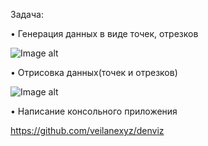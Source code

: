 Задача:

•	Генерация данных в виде точек, отрезков

![Image alt](https://github.com/AnastasiayA26/1-year-univercity-c-/tree/main/yasakova_a_m/points.png)


•	Отрисовка данных(точек и отрезков)

![Image alt](https://github.com/AnastasiayA26/1-year-univercity-c-/tree/main/yasakova_a_m/sphere.png)


•	Написание консольного приложения

https://github.com/veilanexyz/denviz
